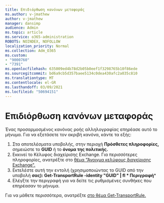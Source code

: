 ```yaml
---
title: Επιδιόρθωση κανόνων μεταφοράς
ms.author: v-jmathew
author: v-jmathew
manager: dansimp
audience: Admin
ms.topic: article
ms.service: o365-administration
ROBOTS: NOINDEX, NOFOLLOW
localization_priority: Normal
ms.collection: Adm_O365
ms.custom:
- "9000760"
- "7391"
ms.openlocfilehash: 635009ed4b78d2b05b0eef1f3298765b10f86ede
ms.sourcegitcommit: bd6a9cb5d357baee5134c0dea430afc2a035c810
ms.translationtype: MT
ms.contentlocale: el-GR
ms.lasthandoff: 03/09/2021
ms.locfileid: "50694151"
---
```

# <a name="fix-transport-rules"></a>Επιδιόρθωση κανόνων μεταφοράς

Ένας προσαρμοσμένος κανόνας ροής αλληλογραφίας επηρέασε αυτό το μήνυμα. Για να εξετάσετε τον ακριβή κανόνα, κάντε τα εξής:

1. Στα αποτελέσματα υποβολής, στην περιοχή **Πρόσθετες πληροφορίες,** σημειώστε το **GUID** ή το **όνομα της πολιτικής.**
2. Εκκινεί το Κέλυφος διαχείρισης Exchange. Για περισσότερες πληροφορίες, ανατρέξτε στο [θέμα "Άνοιγμα κελύφους διαχείρισης Exchange".](https://go.microsoft.com/fwlink/?linkid=2101432)
3. Εκτελέστε αυτή την εντολή (χρησιμοποιώντας το GUID από την υποβολή  **σας): Get-TransportRule -identity "GUID" | fl * Περιγραφή***
4. Ελέγξτε την περιγραφή για να δείτε τις ρυθμισμένες συνθήκες που επηρέασαν το μήνυμα.

Για να μάθετε περισσότερα, ανατρέξτε [στο θέμα Get-TransportRule.](https://go.microsoft.com/fwlink/?linkid=2101523)
